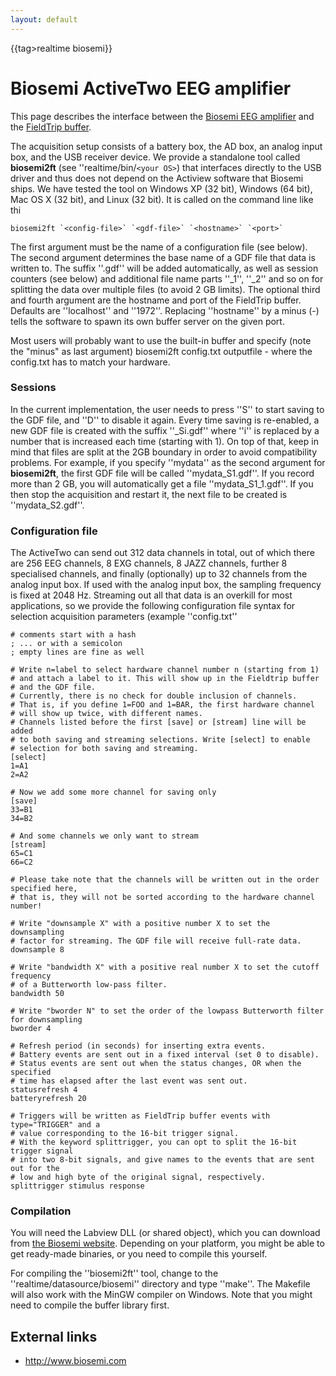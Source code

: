 ```yaml
---
layout: default
---
```


{{tag>realtime biosemi}}

# Biosemi ActiveTwo EEG amplifier

This page describes the interface between the [Biosemi EEG amplifier](http://www.biosemi.com) and the [FieldTrip buffer](/buffer).

The acquisition setup consists of a battery box, the AD box, an analog input box, and the USB receiver device.  We provide a standalone tool called **biosemi2ft** (see ''realtime/bin/`<your OS>`) that interfaces directly to the USB driver and thus does not depend on the Actiview software that Biosemi ships. We have tested the tool on Windows XP (32 bit), Windows (64 bit), Mac OS X (32 bit), and Linux (32 bit).  It is called on the command line like thi

    biosemi2ft `<config-file>` `<gdf-file>` `<hostname>` `<port>`
    
The first argument must be the name of a configuration file (see below). The second argument determines the base name of a GDF file that data is written to. The suffix ''.gdf'' will be added automatically, as well as session counters (see below) and additional file name parts ''_1'', ''_2'' and so on for splitting the data over multiple files (to avoid 2 GB limits). The optional third and fourth argument are the hostname and port of the FieldTrip buffer. Defaults are ''localhost'' and ''1972''. Replacing ''hostname'' by a minus (-) tells the software to spawn its own buffer server on the given port.

Most users will probably want to use the built-in buffer and specify (note the "minus" as last argument)
    biosemi2ft config.txt outputfile -
where the config.txt has to match your hardware.

### Sessions

In the current implementation, the user needs to press ''S'' to start saving to the GDF file, and ''D'' to disable it again. Every time saving is re-enabled, 
a new GDF file is created with the suffix ''_Si.gdf'' where ''i'' is replaced by a number that is increased each time (starting with 1). On top of that, 
keep in mind that files are split at the 2GB boundary in order to avoid compatibility problems. For example, if you specify ''mydata'' as the second 
argument for **biosemi2ft**, the first GDF file will be called ''mydata_S1.gdf''. If you record more than 2 GB, you will automatically get a file 
''mydata_S1_1.gdf''. If you then stop the acquisition and restart it, the next file to be created is ''mydata_S2.gdf''.

### Configuration file

The ActiveTwo can send out 312 data channels in total, out of which there are 256 EEG channels, 8 EXG channels, 8 JAZZ channels, further 8 specialised channels, and finally (optionally) up to 32 channels from the analog input box. If used with the analog input box, the sampling frequency is fixed at 2048 Hz. Streaming out all that data is an overkill for most applications, so we provide the following configuration file syntax for selection acquisition parameters (example ''config.txt''

	
	# comments start with a hash
	; ... or with a semicolon
	; empty lines are fine as well
	
	# Write n=label to select hardware channel number n (starting from 1)
	# and attach a label to it. This will show up in the Fieldtrip buffer
	# and the GDF file.
	# Currently, there is no check for double inclusion of channels.
	# That is, if you define 1=FOO and 1=BAR, the first hardware channel
	# will show up twice, with different names.
	# Channels listed before the first [save] or [stream] line will be added
	# to both saving and streaming selections. Write [select] to enable 
	# selection for both saving and streaming.
	[select]
	1=A1
	2=A2
	
	# Now we add some more channel for saving only
	[save]
	33=B1
	34=B2
	
	# And some channels we only want to stream
	[stream]
	65=C1
	66=C2
	
	# Please take note that the channels will be written out in the order specified here,
	# that is, they will not be sorted according to the hardware channel number!
	
	# Write "downsample X" with a positive number X to set the downsampling
	# factor for streaming. The GDF file will receive full-rate data.
	downsample 8
	
	# Write "bandwidth X" with a positive real number X to set the cutoff frequency
	# of a Butterworth low-pass filter.
	bandwidth 50
	
	# Write "bworder N" to set the order of the lowpass Butterworth filter for downsampling
	bworder 4
	
	# Refresh period (in seconds) for inserting extra events. 
	# Battery events are sent out in a fixed interval (set 0 to disable).
	# Status events are sent out when the status changes, OR when the specified
	# time has elapsed after the last event was sent out.
	statusrefresh 4
	batteryrefresh 20
	
	# Triggers will be written as FieldTrip buffer events with type="TRIGGER" and a
	# value corresponding to the 16-bit trigger signal.
	# With the keyword splittrigger, you can opt to split the 16-bit trigger signal
	# into two 8-bit signals, and give names to the events that are sent out for the
	# low and high byte of the original signal, respectively.
	splittrigger stimulus response


### Compilation

You will need the Labview DLL (or shared object), which you can download from [the Biosemi website](http://www.biosemi.com/download.htm).
Depending on your platform, you might be able to get ready-made binaries, or you need to compile this yourself.

For compiling the ''biosemi2ft'' tool, change to the ''realtime/datasource/biosemi'' directory and type ''make''. The Makefile will 
also work with the MinGW compiler on Windows. Note that you might need to compile the buffer library first.

## External links


*  http://www.biosemi.com
